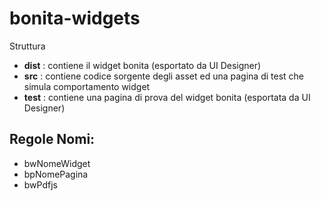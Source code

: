 # bonita-widgets

Struttura
- **dist** : contiene il widget bonita (esportato da UI Designer)
- **src** : contiene codice sorgente degli asset ed una pagina di test che simula comportamento widget
- **test**  : contiene una pagina di prova del widget bonita (esportata da UI Designer)

## Regole Nomi:
- bwNomeWidget
- bpNomePagina
- bwPdfjs
